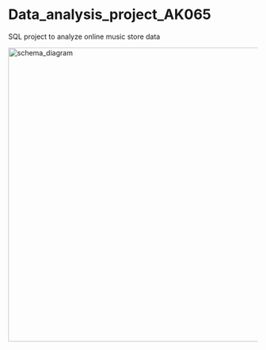 # Data_analysis_project_AK065
SQL project to analyze online music store data



<img width="594" alt="schema_diagram" src="https://github.com/abhinavkumar3153/Data_analysis_project_AK065/assets/136965374/8a1ba783-5653-443f-bc01-204db4c26308">
